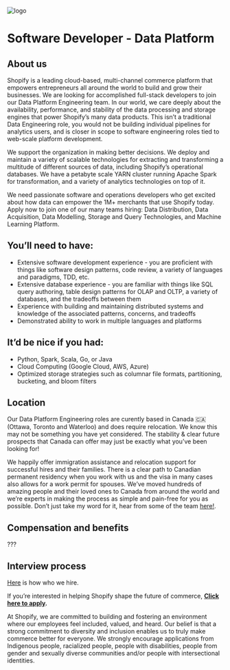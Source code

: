 ![logo](https://avatars1.githubusercontent.com/u/8085?s=200&v=4)

# Software Developer - Data Platform

## About us

Shopify is a leading cloud-based, multi-channel commerce platform that empowers entrepreneurs all around the world to build and grow their businesses. We are looking for accomplished full-stack developers to join our Data Platform Engineering team. In our world, we care deeply about the availability, performance, and stability of the data processing and storage engines that power Shopify’s many data products.  This isn’t a traditional Data Engineering role, you would not be building individual pipelines for analytics users, and is closer in scope to software engineering roles tied to web-scale platform development.    

We support the organization in making better decisions. We deploy and maintain a variety of scalable technologies for extracting and transforming a multitude of different sources of data, including Shopify’s operational databases. We have a petabyte scale YARN cluster running Apache Spark for transformation, and a variety of analytics technologies on top of it. 

We need passionate software and operations developers who get excited about how data can empower the 1M+ merchants that use Shopify today. Apply now to join one of our many teams hiring: Data Distribution, Data Acquisition, Data Modelling, Storage and Query Technologies, and Machine Learning Platform.

## You’ll need to have:
- Extensive software development experience - you are proficient with things like software design patterns, code review, a variety of languages and paradigms, TDD, etc.
- Extensive database experience - you are familiar with things like SQL query authoring, table design patterns for OLAP and OLTP, a variety of databases, and the tradeoffs between them
- Experience with building and maintaining distributed systems and knowledge of the associated patterns, concerns, and tradeoffs
- Demonstrated ability to work in multiple languages and platforms


## It’d be nice if you had:
- Python, Spark, Scala, Go, or Java
- Cloud Computing (Google Cloud, AWS, Azure)
- Optimized storage strategies such as columnar file formats, partitioning, bucketing, and bloom filters


## Location

Our Data Platform Engineering roles are curently based in Canada 🇨🇦(Ottawa, Toronto and Waterloo) and does require relocation. We know this may not be something you have yet considered. The stability & clear future prospects that Canada can offer may just be exactly what you’ve been looking for!

We happily offer immigration assistance and relocation support for successful hires and their families. There is a clear path to Canadian permanent residency when you work with us and the visa in many cases also allows for a work permit for spouses. We’ve moved hundreds of amazing people and their loved ones to Canada from around the world and we’re experts in making the process as simple and pain-free for you as possible. Don’t just take my word for it, hear from some of the team [here!](https://www.linkedin.com/feed/update/urn:li:activity:6605116004030914560/).

## Compensation and benefits

???

## Interview process
[Here](https://www.shopify.com/careers/how-we-hire) is how who we hire.


If you’re interested in helping Shopify shape the future of commerce, **[Click here to apply](https://jobs.lever.co/shopify/48d8e06c-a43f-431f-a1b9-eff746e1723a/apply).**


At Shopify, we are committed to building and fostering an environment where our employees feel included, valued, and heard. Our belief is that a strong commitment to diversity and inclusion enables us to truly make commerce better for everyone. We strongly encourage applications from Indigenous people, racialized people, people with disabilities, people from gender and sexually diverse communities and/or people with intersectional identities.
